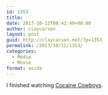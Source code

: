 ```yaml
---
id: 1353
title: 
date: 2017-10-12T08:42:49+00:00
author: claycarson
layout: post
guid: http://claycarson.net/?p=1353
permalink: /2017/10/12/1353/
categories:
  - Media
  - Movie
format: aside
---
```

I finished watching [Cocaine Cowboys](https://m.youtube.com/watch?v=ok6veI-FhNE).